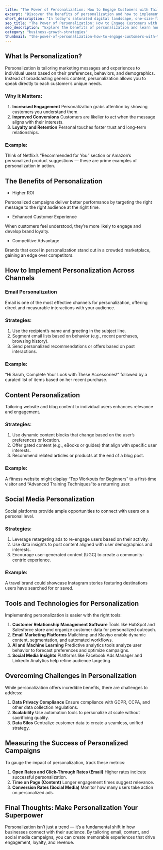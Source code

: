 ```yaml
---
title: "The Power of Personalization: How to Engage Customers with Tailored Campaigns"
excerpt: "Discover the benefits of personalization and how to implement it across email, content, and social media."
short_description: "In today’s saturated digital landscape, one-size-fits-all marketing no longer cuts it. Customers crave experiences that feel uniquely crafted for them. Personalization has emerged as a game-changing strategy, allowing businesses to engage their audience, boost conversions, and build loyalty. Here’s how personalization works and how you can leverage it across email, content, and social media."
seo_title: "The Power of Personalization: How to Engage Customers with Tailored Campaigns"
seo_description: "Explore the benefits of personalization and learn how to implement tailored strategies across email, content, and social media."
category: "business-growth-strategies"
thumbnail: "the-power-of-personalization-how-to-engage-customers-with-tailored-campaigns.png"
---
```


## What Is Personalization?

Personalization is tailoring marketing messages and experiences to individual users based on their preferences, behaviors, and demographics. Instead of broadcasting generic content, personalization allows you to speak directly to each customer’s unique needs.

### Why It Matters:

1.  **Increased Engagement** Personalization grabs attention by showing customers you understand them.
2.  **Improved Conversions** Customers are likelier to act when the message aligns with their interests.
3.  **Loyalty and Retention** Personal touches foster trust and long-term relationships.

### Example:

Think of Netflix’s “Recommended for You” section or Amazon’s personalized product suggestions — these are prime examples of personalization in action.

## The Benefits of Personalization

- Higher ROI

Personalized campaigns deliver better performance by targeting the right message to the right audience at the right time.

- Enhanced Customer Experience

When customers feel understood, they’re more likely to engage and develop brand loyalty.

- Competitive Advantage

Brands that excel in personalization stand out in a crowded marketplace, gaining an edge over competitors.

## How to Implement Personalization Across Channels

### Email Personalization

Email is one of the most effective channels for personalization, offering direct and measurable interactions with your audience.

### Strategies:

1.  Use the recipient’s name and greeting in the subject line.
2.  Segment email lists based on behavior (e.g., recent purchases, browsing history).
3.  Send personalized recommendations or offers based on past interactions.

### Example:

“Hi Sarah, Complete Your Look with These Accessories!” followed by a curated list of items based on her recent purchase.

## Content Personalization

Tailoring website and blog content to individual users enhances relevance and engagement.

### Strategies:

1.  Use dynamic content blocks that change based on the user’s preferences or location.
2.  Offer gated content (e.g., eBooks or guides) that align with specific user interests.
3.  Recommend related articles or products at the end of a blog post.

### Example:

A fitness website might display “Top Workouts for Beginners” to a first-time visitor and “Advanced Training Techniques”to a returning user.

## Social Media Personalization

Social platforms provide ample opportunities to connect with users on a personal level.

### Strategies:

1.  Leverage retargeting ads to re-engage users based on their activity.
2.  Use data insights to post content aligned with user demographics and interests.
3.  Encourage user-generated content (UGC) to create a community-centric experience.

### Example:

A travel brand could showcase Instagram stories featuring destinations users have searched for or saved.

## Tools and Technologies for Personalization

Implementing personalization is easier with the right tools:

1.  **Customer Relationship Management Software** Tools like HubSpot and Salesforce store and organize customer data for personalized outreach.
2.  **Email Marketing Platforms** Mailchimp and Klaviyo enable dynamic content, segmentation, and automated workflows.
3.  **AI and Machine Learning** Predictive analytics tools analyze user behavior to forecast preferences and optimize campaigns.
4.  **Social Media Insights** Platforms like Facebook Ads Manager and LinkedIn Analytics help refine audience targeting.

## Overcoming Challenges in Personalization

While personalization offers incredible benefits, there are challenges to address:

1.  **Data Privacy Compliance** Ensure compliance with GDPR, CCPA, and other data collection regulations.
2.  **Scalability** Use automation tools to personalize at scale without sacrificing quality.
3.  **Data Silos** Centralize customer data to create a seamless, unified strategy.

## Measuring the Success of Personalized Campaigns

To gauge the impact of personalization, track these metrics:

1.  **Open Rates and Click-Through Rates (Email)** Higher rates indicate successful personalization.
2.  **Time on Page (Content)** Longer engagement times suggest relevance.
3.  **Conversion Rates (Social Media)** Monitor how many users take action on personalized ads.

## Final Thoughts: Make Personalization Your Superpower

Personalization isn’t just a trend — it’s a fundamental shift in how businesses connect with their audience. By tailoring email, content, and social media campaigns, you can create memorable experiences that drive engagement, loyalty, and revenue.
